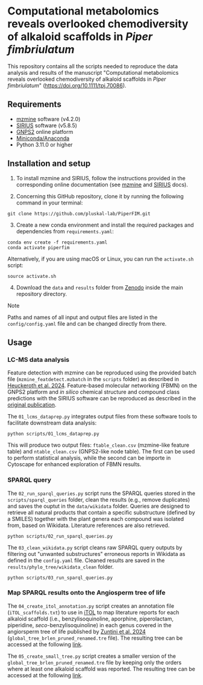 # Computational metabolomics reveals overlooked chemodiversity of alkaloid scaffolds in *Piper fimbriulatum*
This repository contains all the scripts needed to reproduce the data analysis and results of the manuscript "Computational metabolomics reveals overlooked chemodiversity of alkaloid scaffolds in *Piper fimbriulatum*" (https://doi.org/10.1111/tpj.70086).

## Requirements
- [mzmine](https://mzio.io/mzmine-news/) software (v4.2.0)
- [SIRIUS](https://bio.informatik.uni-jena.de/software/sirius/) software (v5.8.5)
- [GNPS2](https://gnps2.org/homepage) online platform
- [Miniconda/Anaconda](https://docs.conda.io/projects/conda/en/latest/user-guide/install/index.html)
- Python 3.11.0 or higher


## Installation and setup
1. To install mzmine and SIRIUS, follow the instructions provided in the corresponding online documentation (see [mzmine](https://mzmine.github.io/mzmine_documentation/index.html) and [SIRIUS](https://boecker-lab.github.io/docs.sirius.github.io/) docs).

2. Concerning this GitHub repository, clone it by running the following command in your terminal:
~~~
git clone https://github.com/pluskal-lab/PiperFIM.git
~~~

3. Create a new conda environment and install the required packages and dependencies from `requirements.yaml`:
~~~
conda env create -f requirements.yaml
conda activate piperfim
~~~

Alternatively, if you are using macOS or Linux, you can run the `activate.sh` script:
~~~
source activate.sh
~~~

4. Download the `data` and `results` folder from [Zenodo](https://zenodo.org/records/14337379) inside the main repository directory.

> [!NOTE]
> Paths and names of all input and output files are listed in the `config/config.yaml` file and can be changed directly from there.

## Usage
### LC-MS data analysis
Feature detection with mzmine can be reproduced using the provided batch file (`mzmine_featdetect.mzbatch` in the `scripts` folder) as described in [Heuckeroth et al. 2024](https://www.nature.com/articles/s41596-024-00996-y). Feature-based molecular networking (FBMN) on the GNPS2 platform and _in silico_ chemical structure and compound class predictions with the SIRIUS software can be reproduced as described in the [original publication]([bioRchive_DOI](https://doi.org/10.1101/2024.12.10.627739)). 


The `01_lcms_dataprep.py` integrates output files from these software tools to facilitate downstream data analysis:
~~~
python scripts/01_lcms_dataprep.py
~~~
This will produce two output files: `ftable_clean.csv` (mzmine-like feature table) and `ntable_clean.csv` (GNPS2-like node table). The first can be used to perform statistical analysis, while the second can be importe in Cytoscape for enhanced exploration of FBMN results.


### SPARQL query
The `02_run_sparql_queries.py` script runs the SPARQL queries stored in the `scripts/sparql_queries` folder, clean the results (e.g., remove duplicates) and saves the ouptut in the `data/wikidata` folder. Queries are designed to retrieve all natural products that contain a specific substructure (defined by a SMILES) together with the plant genera each compound was isolated from, based on Wikidata. Literature references are also retrieved.
~~~
python scripts/02_run_sparql_queries.py
~~~

The `03_clean_wikidata.py` script cleans raw SPARQL query outputs by filtering out "unwanted substructures" erroneous reports in Wikidata as defined in the `config.yaml` file. Cleaned results are saved in the `results/phylo_tree/wikidata_clean` folder.

~~~
python scripts/03_run_sparql_queries.py
~~~

### Map SPARQL results onto the Angiosperm tree of life
The `04_create_itol_annotation.py` script creates an annotation file (`iTOL_scaffolds.txt`) to use in [iTOL](https://itol.embl.de/) to map literature reports for each alkaloid scaffold (i.e., benzylisoquinoline, aporphine, piperolactam, piperidine, _seco_-benzylisoquinoline) in each genus covered in the angiorsperm tree of life published by [Zuntini et al. 2024](https://www.nature.com/articles/s41586-024-07324-0) (`global_tree_brlen_pruned_renamed.tre` file). The resulting tree can be accessed at the following [link](https://itol.embl.de/tree/14723112167277531728383616).

The `05_create_small_tree.py` script creates a smaller version of the `global_tree_brlen_pruned_renamed.tre` file by keeping only the orders where at least one alkaloid scaffold was reported. The resulting tree can be accessed at the following [link](https://itol.embl.de/tree/14723112167224931731658296).
